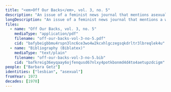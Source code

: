 ```yaml
---
title: "<em>Off Our Backs</em>, vol. 3, no. 5"
description: "An issue of a feminist news journal that mentions asexuality"
longDescription: "An issue of a feminist news journal that mentions a workshop an asexuality led by Barbara Getz"
files:
  - name: "Off Our Backs, vol. 3, no. 5"
    mediaType: "application/pdf"
    filename: "off-our-backs-vol-3-no-5.pdf"
    cid: "bafybeigbbmu4rspn3lnc6ce3wo4w2kcxhlgczegsqkdrltr3lbreqlek4u"
  - name: "Bibliography (Biblatex)"
    mediaType: "text/plain"
    filename: "off-our-backs-vol-3-no-5.bib"
    cid: "bafkreig36eyqaay6ojfenqusd67nlxy4potkbonmd4d4to4aetupzdcigm"
people: ["Barbara Getz"]
identities: ["lesbian", "asexual"]
fromYear: 1973
decades: [1970]
---
```

